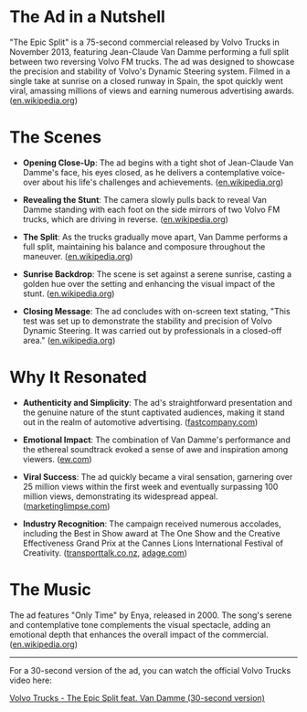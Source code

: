 # The Ad in a Nutshell

"The Epic Split" is a 75-second commercial released by Volvo Trucks in November 2013, featuring Jean-Claude Van Damme performing a full split between two reversing Volvo FM trucks. The ad was designed to showcase the precision and stability of Volvo's Dynamic Steering system. Filmed in a single take at sunrise on a closed runway in Spain, the spot quickly went viral, amassing millions of views and earning numerous advertising awards. ([en.wikipedia.org](https://en.wikipedia.org/wiki/The_Epic_Split?utm_source=openai))

# The Scenes

- **Opening Close-Up**: The ad begins with a tight shot of Jean-Claude Van Damme's face, his eyes closed, as he delivers a contemplative voice-over about his life's challenges and achievements. ([en.wikipedia.org](https://en.wikipedia.org/wiki/The_Epic_Split?utm_source=openai))

- **Revealing the Stunt**: The camera slowly pulls back to reveal Van Damme standing with each foot on the side mirrors of two Volvo FM trucks, which are driving in reverse. ([en.wikipedia.org](https://en.wikipedia.org/wiki/The_Epic_Split?utm_source=openai))

- **The Split**: As the trucks gradually move apart, Van Damme performs a full split, maintaining his balance and composure throughout the maneuver. ([en.wikipedia.org](https://en.wikipedia.org/wiki/The_Epic_Split?utm_source=openai))

- **Sunrise Backdrop**: The scene is set against a serene sunrise, casting a golden hue over the setting and enhancing the visual impact of the stunt. ([en.wikipedia.org](https://en.wikipedia.org/wiki/The_Epic_Split?utm_source=openai))

- **Closing Message**: The ad concludes with on-screen text stating, "This test was set up to demonstrate the stability and precision of Volvo Dynamic Steering. It was carried out by professionals in a closed-off area." ([en.wikipedia.org](https://en.wikipedia.org/wiki/The_Epic_Split?utm_source=openai))

# Why It Resonated

- **Authenticity and Simplicity**: The ad's straightforward presentation and the genuine nature of the stunt captivated audiences, making it stand out in the realm of automotive advertising. ([fastcompany.com](https://www.fastcompany.com/3021674/jean-claude-van-damme-does-the-splits-between-two-volvo-trucks-and-its-spectacular?utm_source=openai))

- **Emotional Impact**: The combination of Van Damme's performance and the ethereal soundtrack evoked a sense of awe and inspiration among viewers. ([ew.com](https://ew.com/article/2013/11/14/watch-jean-claude-van-damme-perform-the-most-epic-of-splits-in-new-volvo-commercial-video/?utm_source=openai))

- **Viral Success**: The ad quickly became a viral sensation, garnering over 25 million views within the first week and eventually surpassing 100 million views, demonstrating its widespread appeal. ([marketinglimpse.com](https://marketinglimpse.com/the-epic-split-volvo-trucks-viral-ad/?utm_source=openai))

- **Industry Recognition**: The campaign received numerous accolades, including the Best in Show award at The One Show and the Creative Effectiveness Grand Prix at the Cannes Lions International Festival of Creativity. ([transporttalk.co.nz](https://transporttalk.co.nz/news/epic-split-wins-advertising-award-volvo-trucks?utm_source=openai), [adage.com](https://adage.com/creativity/work/epic-split-ft-van-damme/33200?utm_source=openai))

# The Music

The ad features "Only Time" by Enya, released in 2000. The song's serene and contemplative tone complements the visual spectacle, adding an emotional depth that enhances the overall impact of the commercial. ([en.wikipedia.org](https://en.wikipedia.org/wiki/The_Epic_Split?utm_source=openai))

---

For a 30-second version of the ad, you can watch the official Volvo Trucks video here:

[Volvo Trucks - The Epic Split feat. Van Damme (30-second version)](https://en.wikipedia.org/wiki/The_Epic_Split?utm_source=openai)